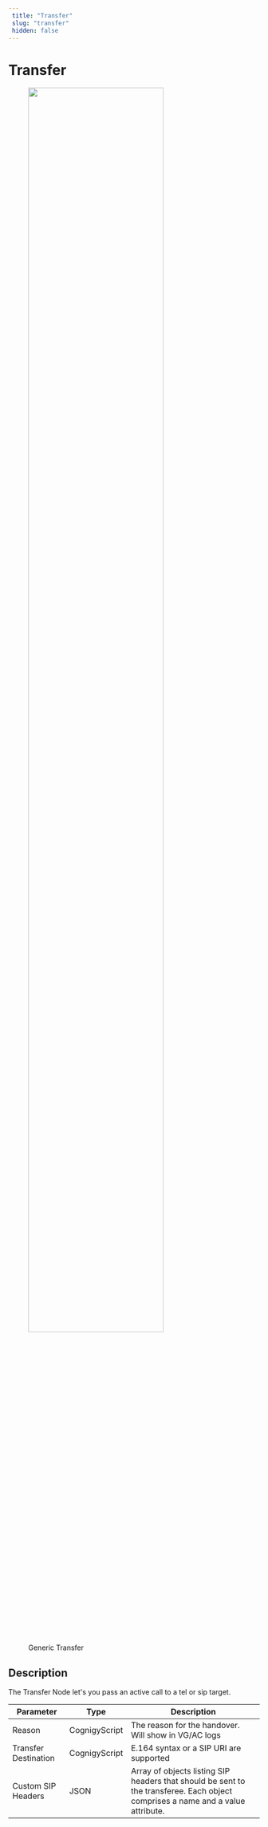 ```yaml
---
 title: "Transfer" 
 slug: "transfer" 
 hidden: false 
---
```


# Transfer

<figure>
  <img class="image-center" src="{{config.site_url}}ai/flow-nodes/images/generic-voice/transfer.png" width="80%" />
  <figcaption>Generic Transfer</figcaption>
</figure>

## Description

<div class="divider"></div>
The Transfer Node let's you pass an active call to a tel or sip target.

| Parameter            | Type          | Description                                                                                                                     |
|----------------------|---------------|---------------------------------------------------------------------------------------------------------------------------------|
| Reason               | CognigyScript | The reason for the handover. Will show in VG/AC logs                                                                            |
| Transfer Destination | CognigyScript | E.164 syntax or a SIP URI are supported                                                                                         |
| Custom SIP Headers   | JSON          | Array of objects listing SIP headers that should be sent to the transferee. Each object comprises a name and a value attribute. |